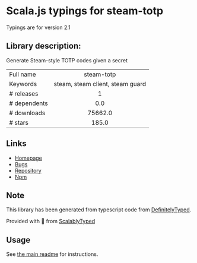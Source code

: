 
# Scala.js typings for steam-totp

Typings are for version 2.1

## Library description:
Generate Steam-style TOTP codes given a secret

|                    |                 |
| ------------------ | :-------------: |
| Full name          | steam-totp |
| Keywords           | steam, steam client, steam guard |
| # releases         | 1 |
| # dependents       | 0.0 |
| # downloads        | 75662.0 |
| # stars            | 185.0 |

## Links
- [Homepage](https://github.com/DoctorMcKay/node-steam-totp)
- [Bugs](https://github.com/DoctorMcKay/node-steam-totp/issues)
- [Repository](https://github.com/DoctorMcKay/node-steam-totp)
- [Npm](https://www.npmjs.com/package/steam-totp)
    


## Note
This library has been generated from typescript code from [DefinitelyTyped](https://definitelytyped.org).

Provided with :purple_heart: from [ScalablyTyped](https://github.com/oyvindberg/ScalablyTyped)

## Usage
See [the main readme](../../readme.md) for instructions.


